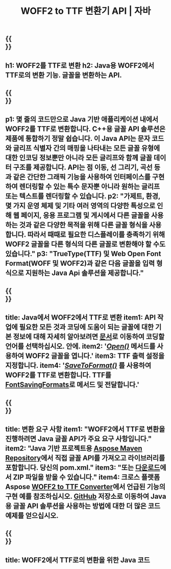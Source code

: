 ﻿---
translation: true
template: /_templates/conversion-child-java.md
title: WOFF2 to TTF 변환기 API | 자바
description: Windows 및 Linux에서 Java API를 사용하여 WOFF2를 TTF로 변환합니다. 이 기본 WOFF2에서 TTF로의 글꼴 변환 기능을 자체 솔루션에 통합하십시오.
keywords: woff2에서 ttf 자바 API로, woff22ttf 자바 솔루션으로, woff2에서 ttf 자바로
url: /java/conversion/woff2-to-ttf/
family: font
platformtag: java
feature: conversion
informat: WOFF
outformat: TTF
faq: faqchild
otherformats: WOFF
---

{{<section banner>}}
---
h1: WOFF2를 TTF로 변환
h2: Java용 WOFF2에서 TTF로의 변환 기능. 글꼴을 변환하는 API.
---

{{<section overview>}}
---
p1: 몇 줄의 코드만으로 Java 기반 애플리케이션 내에서 WOFF2를 TTF로 변환합니다. С++용 글꼴 API 솔루션은 제품에 통합하기 정말 쉽습니다. 이 Java API는 문자 코드와 글리프 식별자 간의 매핑을 나타내는 모든 글꼴 유형에 대한 인코딩 정보뿐만 아니라 모든 글리프와 함께 글꼴 데이터 구조를 제공합니다. API는 점 이동, 선 그리기, 곡선 등과 같은 간단한 그래픽 기능을 사용하여 인터페이스를 구현하여 렌더링할 수 있는 특수 문자뿐 아니라 원하는 글리프 또는 텍스트를 렌더링할 수 있습니다.
p2: "가제트, 환경, 몇 가지 운영 체제 및 기타 여러 영역의 다양한 특성으로 인해 웹 페이지, 응용 프로그램 및 게시에서 다른 글꼴을 사용하는 것과 같은 다양한 목적을 위해 다른 글꼴 형식을 사용합니다. 따라서 때때로 필요한 디스플레이를 충족하기 위해 WOFF2 글꼴을 다른 형식의 다른 글꼴로 변환해야 할 수도 있습니다."
p3: "TrueType(TTF) 및 Web Open Font Format(WOFF 및 WOFF2)과 같은 다음 글꼴을 입력 형식으로 지원하는 Java Api 솔루션을 제공합니다."
---

{{<section feature1>}}
---
title: Java에서 WOFF2에서 TTF로 변환
item1: API 작업에 필요한 모든 것과 코딩에 도움이 되는 글꼴에 대한 기본 정보에 대해 자세히 알아보려면 [문서](https://docs.aspose.com/font/)로 이동하여 코딩할 언어를 선택하십시오. 안에.
item2: '[*Open()*](https://reference.aspose.com/font/java/com.aspose.font/Font#open-com.aspose.font.FontDefinition-) 메서드를 사용하여 WOFF2 글꼴을 엽니다.'
item3: TTF 출력 설정을 지정합니다.
item4: '[*SaveToFormat()*](https://reference.aspose.com/font/java/com.aspose.font/Font#saveToFormat-java.io.OutputStream-com.aspose.font.FontSavingFormats-) 를 사용하여 WOFF2를 TTF로 변환합니다.  TTF를 [FontSavingFormats](https://reference.aspose.com/font/java/com.aspose.font/FontSavingFormats)로 메서드 및 전달합니다.'
---

{{<section feature2>}}
---
title: 변환 요구 사항
item1: "WOFF2에서 TTF로 변환을 진행하려면 Java 글꼴 API가 주요 요구 사항입니다."
item2: "Java 기반 프로젝트용 [Aspose Maven Repository](https://repository.aspose.com/font/)에서 직접 글꼴 API를 가져오고 라이브러리를 포함합니다. 당신의 pom.xml."
item3: "또는 [다운로드](https://releases.aspose.com/font/java/)에서 ZIP 파일을 받을 수 있습니다."
item4: 크로스 플랫폼 Aspose [WOFF2 to TTF Converter](https://products.aspose.app/font/conversion/woff2-to-ttf)에서 언급된 기능의 구현 예를 참조하십시오. [GitHub](https://github.com/aspose-font/Aspose.Font-Documentation/tree/master/java-examples) 저장소로 이동하여 Java용 글꼴 API 솔루션을 사용하는 방법에 대한 더 많은 코드 예제를 얻으십시오.
---

{{<section codeexample>}}
---
title: WOFF2에서 TTF로의 변환을 위한 Java 코드
---